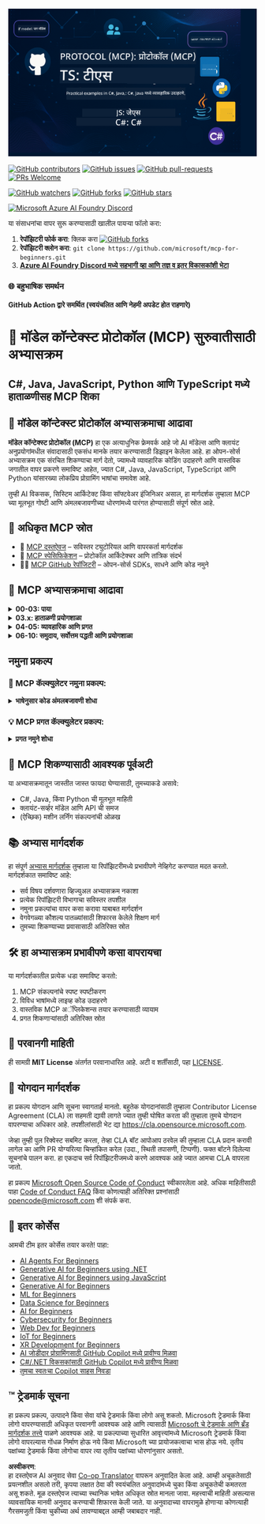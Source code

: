 <!--
CO_OP_TRANSLATOR_METADATA:
{
  "original_hash": "5dc09d7099d2f09f3e472bc8f073622d",
  "translation_date": "2025-06-23T14:24:21+00:00",
  "source_file": "README.md",
  "language_code": "mr"
}
-->
![MCP-for-beginners](../../translated_images/mcp-beginners.2ce2b317996369ff66c5b72e25eff9d4288ab2741fc70c0b4e523d1ae1e249fd.mr.png) 

[![GitHub contributors](https://img.shields.io/github/contributors/microsoft/mcp-for-beginners.svg)](https://GitHub.com/microsoft/mcp-for-beginners/graphs/contributors)
[![GitHub issues](https://img.shields.io/github/issues/microsoft/mcp-for-beginners.svg)](https://GitHub.com/microsoft/mcp-for-beginners/issues)
[![GitHub pull-requests](https://img.shields.io/github/issues-pr/microsoft/mcp-for-beginners.svg)](https://GitHub.com/microsoft/mcp-for-beginners/pulls)
[![PRs Welcome](https://img.shields.io/badge/PRs-welcome-brightgreen.svg?style=flat-square)](http://makeapullrequest.com)

[![GitHub watchers](https://img.shields.io/github/watchers/microsoft/mcp-for-beginners.svg?style=social&label=Watch)](https://GitHub.com/microsoft/mcp-for-beginners/watchers)
[![GitHub forks](https://img.shields.io/github/forks/microsoft/mcp-for-beginners.svg?style=social&label=Fork)](https://GitHub.com/microsoft/mcp-for-beginners/fork)
[![GitHub stars](https://img.shields.io/github/stars/microsoft/mcp-for-beginners?style=social&label=Star)](https://GitHub.com/microsoft/mcp-for-beginners/stargazers)


[![Microsoft Azure AI Foundry Discord](https://dcbadge.vercel.app/api/server/ByRwuEEgH4)](https://discord.com/invite/ByRwuEEgH4)


या संसाधनांचा वापर सुरू करण्यासाठी खालील पायऱ्या फॉलो करा:
1. **रेपॉझिटरी फोर्क करा**: क्लिक करा [![GitHub forks](https://img.shields.io/github/forks/microsoft/mcp-for-beginners.svg?style=social&label=Fork)](https://GitHub.com/microsoft/mcp-for-beginners/fork)
2. **रेपॉझिटरी क्लोन करा**:   `git clone https://github.com/microsoft/mcp-for-beginners.git`
3. [**Azure AI Foundry Discord मध्ये सहभागी व्हा आणि तज्ञ व इतर विकासकांशी भेटा**](https://discord.com/invite/ByRwuEEgH4)


### 🌐 बहुभाषिक समर्थन

#### GitHub Action द्वारे समर्थित (स्वयंचलित आणि नेहमी अपडेट होत राहणारे)

# 🚀 मॉडेल कॉन्टेक्स्ट प्रोटोकॉल (MCP) सुरुवातीसाठी अभ्यासक्रम

## **C#, Java, JavaScript, Python आणि TypeScript मध्ये हाताळणीसह MCP शिका**

## 🧠 मॉडेल कॉन्टेक्स्ट प्रोटोकॉल अभ्यासक्रमाचा आढावा

**मॉडेल कॉन्टेक्स्ट प्रोटोकॉल (MCP)** हा एक अत्याधुनिक फ्रेमवर्क आहे जो AI मॉडेल्स आणि क्लायंट अनुप्रयोगांमधील संवादासाठी एकसंध मानके तयार करण्यासाठी डिझाइन केलेला आहे. हा ओपन-सोर्स अभ्यासक्रम एक संरचित शिकण्याचा मार्ग देतो, ज्यामध्ये व्यावहारिक कोडिंग उदाहरणे आणि वास्तविक जगातील वापर प्रकरणे समाविष्ट आहेत, ज्यात C#, Java, JavaScript, TypeScript आणि Python यांसारख्या लोकप्रिय प्रोग्रामिंग भाषांचा समावेश आहे.

तुम्ही AI विकसक, सिस्टिम आर्किटेक्ट किंवा सॉफ्टवेअर इंजिनिअर असाल, हा मार्गदर्शक तुम्हाला MCP च्या मूलभूत गोष्टी आणि अंमलबजावणीच्या धोरणांमध्ये पारंगत होण्यासाठी संपूर्ण स्रोत आहे.

## 🔗 अधिकृत MCP स्रोत

- 📘 [MCP दस्तऐवज](https://modelcontextprotocol.io/) – सविस्तर ट्युटोरियल आणि वापरकर्ता मार्गदर्शक  
- 📜 [MCP स्पेसिफिकेशन](https://spec.modelcontextprotocol.io/) – प्रोटोकॉल आर्किटेक्चर आणि तांत्रिक संदर्भ  
- 🧑‍💻 [MCP GitHub रेपॉजिटरी](https://github.com/modelcontextprotocol) – ओपन-सोर्स SDKs, साधने आणि कोड नमुने  

## 🧭 MCP अभ्यासक्रमाचा आढावा

<details>
  <summary><strong>00-03: पाया</strong></summary>

- **00. MCP परिचय**  
  मॉडेल कॉन्टेक्स्ट प्रोटोकॉलचा आढावा आणि AI पाइपलाइनमधील त्याचे महत्त्व. [अधिक वाचा](./00-Introduction/README.md)
- **01. मुख्य संकल्पना समजावून सांगणे**  
  MCP च्या मुख्य संकल्पनांचा सखोल अभ्यास. [अधिक वाचा](./01-CoreConcepts/README.md)
- **02. MCP मधील सुरक्षा**  
  सुरक्षा धोके आणि सर्वोत्तम पद्धती. [अधिक वाचा](./02-Security/README.md)
- **03. MCP सह सुरुवात करणे**  
  वातावरण सेटअप, मूलभूत सर्व्हर/क्लायंट, एकत्रीकरण. [अधिक वाचा](./03-GettingStarted/README.md)
</details>

<details>
  <summary><strong>03.x: हाताळणी प्रयोगशाळा</strong></summary>

- **3.1. पहिला सर्व्हर** – [मार्गदर्शक](./03-GettingStarted/01-first-server/README.md)
- **3.2. पहिला क्लायंट** – [मार्गदर्शक](./03-GettingStarted/02-client/README.md)
- **3.3. LLM सह क्लायंट** – [मार्गदर्शक](./03-GettingStarted/03-llm-client/README.md)
- **3.4. Visual Studio Code सह सर्व्हर वापरणे** – [मार्गदर्शक](./03-GettingStarted/04-vscode/README.md)
- **3.5. SSE वापरून सर्व्हर तयार करणे** – [मार्गदर्शक](./03-GettingStarted/05-sse-server/README.md)
- **3.6. HTTP स्ट्रीमिंग** – [मार्गदर्शक](./03-GettingStarted/06-http-streaming/README.md)
- **3.7. AI टूलकिट वापरणे** – [मार्गदर्शक](./03-GettingStarted/07-aitk/README.md)
- **3.8. तुमचा सर्व्हर तपासणी करणे** – [मार्गदर्शक](./03-GettingStarted/08-testing/README.md)
- **3.9. तुमचा सर्व्हर तैनात करा** – [मार्गदर्शक](./03-GettingStarted/09-deployment/README.md)
</details>

<details>
  <summary><strong>04-05: व्यावहारिक आणि प्रगत</strong></summary>

- **04. व्यावहारिक अंमलबजावणी**  
  SDKs, डीबगिंग, चाचणी, पुनर्वापरयोग्य प्रॉम्प्ट टेम्पलेट्स. [अधिक वाचा](./04-PracticalImplementation/README.md)
- **05. MCP मधील प्रगत विषय**  
  मल्टी-मॉडल AI, स्केलिंग, एंटरप्राइझ वापर. [अधिक वाचा](./05-AdvancedTopics/README.md)
- **5.1. Azure सह MCP एकत्रीकरण** – [मार्गदर्शक](./05-AdvancedTopics/mcp-integration/README.md)
- **5.2. मल्टी मोडॅलिटी** – [मार्गदर्शक](./05-AdvancedTopics/mcp-multi-modality/README.md)
- **5.3. MCP OAuth2 डेमो** – [मार्गदर्शक](./05-AdvancedTopics/mcp-oauth2-demo/README.md)
- **5.4. रूट कॉन्टेक्स्ट्स** – [मार्गदर्शक](./05-AdvancedTopics/mcp-root-contexts/README.md)
- **5.5. राऊटिंग** – [मार्गदर्शक](./05-AdvancedTopics/mcp-routing/README.md)
- **5.6. सॅम्पलिंग** – [मार्गदर्शक](./05-AdvancedTopics/mcp-sampling/README.md)
- **5.7. स्केलिंग** – [मार्गदर्शक](./05-AdvancedTopics/mcp-scaling/README.md)
- **5.8. सुरक्षा** – [मार्गदर्शक](./05-AdvancedTopics/mcp-security/README.md)
- **5.9. वेब सर्च MCP** – [मार्गदर्शक](./05-AdvancedTopics/web-search-mcp/README.md)
- **5.10. रिअलटाइम स्ट्रीमिंग** – [मार्गदर्शक](./05-AdvancedTopics/mcp-realtimestreaming/README.md)
- **5.11. रिअलटाइम वेब सर्च** – [मार्गदर्शक](./05-AdvancedTopics/mcp-realtimesearch/README.md)
</details>

<details>
  <summary><strong>06-10: समुदाय, सर्वोत्तम पद्धती आणि प्रयोगशाळा</strong></summary>

- **06. समुदाय योगदान** – [मार्गदर्शक](./06-CommunityContributions/README.md)
- **07. लवकर स्वीकारण्यापासून मिळालेली अंतर्दृष्टी** – [Guide](./07-LessonsFromEarlyAdoption/README.md)
- **08. MCP साठी सर्वोत्तम पद्धती** – [Guide](./08-BestPractices/README.md)
- **09. MCP केस स्टडीज** – [Guide](./09-CaseStudy/README.md)
- **10. AI वर्कफ्लोज सुलभ करणे: AI Toolkit सह MCP सर्व्हर तयार करणे** – [Hands On Lab](./10-StreamliningAIWorkflowsBuildingAnMCPServerWithAIToolkit/README.md)
</details>

## नमुना प्रकल्प

### 🧮 MCP कॅल्क्युलेटर नमुना प्रकल्प:
<details>
  <summary><strong>भाषेनुसार कोड अंमलबजावणी शोधा</strong></summary>

  - [C# MCP सर्व्हर उदाहरण](./03-GettingStarted/samples/csharp/README.md)
  - [Java MCP कॅल्क्युलेटर](./03-GettingStarted/samples/java/calculator/README.md)
  - [JavaScript MCP डेमो](./03-GettingStarted/samples/javascript/README.md)
  - [Python MCP सर्व्हर](../../03-GettingStarted/samples/python/mcp_calculator_server.py)
  - [TypeScript MCP उदाहरण](./03-GettingStarted/samples/typescript/README.md)

</details>

### 💡 MCP प्रगत कॅल्क्युलेटर प्रकल्प:
<details>
  <summary><strong>प्रगत नमुने शोधा</strong></summary>

  - [प्रगत C# नमुना](./04-PracticalImplementation/samples/csharp/README.md)
  - [Java कंटेनर अॅप उदाहरण](./04-PracticalImplementation/samples/java/containerapp/README.md)
  - [JavaScript प्रगत नमुना](./04-PracticalImplementation/samples/javascript/README.md)
  - [Python क्लिष्ट अंमलबजावणी](../../04-PracticalImplementation/samples/python/mcp_sample.py)
  - [TypeScript कंटेनर नमुना](./04-PracticalImplementation/samples/typescript/README.md)

</details>


## 🎯 MCP शिकण्यासाठी आवश्यक पूर्वअटी

या अभ्यासक्रमातून जास्तीत जास्त फायदा घेण्यासाठी, तुमच्याकडे असावे:

- C#, Java, किंवा Python ची मूलभूत माहिती
- क्लायंट-सर्व्हर मॉडेल आणि API ची समज
- (ऐच्छिक) मशीन लर्निंग संकल्पनांची ओळख

## 📚 अभ्यास मार्गदर्शक

हा संपूर्ण [अभ्यास मार्गदर्शक](./study_guide.md) तुम्हाला या रिपॉझिटरीमध्ये प्रभावीपणे नेव्हिगेट करण्यात मदत करतो. मार्गदर्शकात समाविष्ट आहे:

- सर्व विषय दर्शवणारा व्हिज्युअल अभ्यासक्रम नकाशा
- प्रत्येक रिपॉझिटरी विभागाचा सविस्तर तपशील
- नमुना प्रकल्पांचा वापर कसा करावा याबाबत मार्गदर्शन
- वेगवेगळ्या कौशल्य पातळ्यांसाठी शिफारस केलेले शिक्षण मार्ग
- तुमच्या शिकण्याच्या प्रवासासाठी अतिरिक्त स्रोत

## 🛠️ हा अभ्यासक्रम प्रभावीपणे कसा वापरायचा

या मार्गदर्शकातील प्रत्येक धडा समाविष्ट करतो:

1. MCP संकल्पनांचे स्पष्ट स्पष्टीकरण  
2. विविध भाषांमध्ये लाइव्ह कोड उदाहरणे  
3. वास्तविक MCP अॅप्लिकेशन्स तयार करण्यासाठी व्यायाम  
4. प्रगत शिकणाऱ्यांसाठी अतिरिक्त स्रोत  

## 📜 परवानगी माहिती

ही सामग्री **MIT License** अंतर्गत परवानाधारित आहे. अटी व शर्तींसाठी, पहा [LICENSE](../../LICENSE).

## 🤝 योगदान मार्गदर्शक

हा प्रकल्प योगदान आणि सूचना स्वागतार्ह मानतो. बहुतेक योगदानांसाठी तुम्हाला Contributor License Agreement (CLA) ला सहमती द्यावी लागते ज्यात तुम्ही घोषित करता की तुम्हाला तुमचे योगदान वापरण्याचा अधिकार आहे. तपशीलांसाठी भेट द्या <https://cla.opensource.microsoft.com>.

जेव्हा तुम्ही पुल रिक्वेस्ट सबमिट करता, तेव्हा CLA बॉट आपोआप ठरवेल की तुम्हाला CLA प्रदान करावी लागेल का आणि PR योग्यरित्या चिन्हांकित करेल (उदा., स्थिती तपासणी, टिप्पणी). फक्त बॉटने दिलेल्या सूचनांचे पालन करा. हा एकदाच सर्व रिपॉझिटरीजमध्ये करणे आवश्यक आहे ज्यात आमचा CLA वापरला जातो.

हा प्रकल्प [Microsoft Open Source Code of Conduct](https://opensource.microsoft.com/codeofconduct/) स्वीकारलेला आहे. अधिक माहितीसाठी पाहा [Code of Conduct FAQ](https://opensource.microsoft.com/codeofconduct/faq/) किंवा कोणत्याही अतिरिक्त प्रश्नांसाठी [opencode@microsoft.com](mailto:opencode@microsoft.com) शी संपर्क करा.

## 🎒 इतर कोर्सेस  
आमची टीम इतर कोर्सेस तयार करते! पाहा:

- [AI Agents For Beginners](https://github.com/microsoft/ai-agents-for-beginners?WT.mc_id=academic-105485-koreyst)
- [Generative AI for Beginners using .NET](https://github.com/microsoft/Generative-AI-for-beginners-dotnet?WT.mc_id=academic-105485-koreyst)
- [Generative AI for Beginners using JavaScript](https://github.com/microsoft/generative-ai-with-javascript?WT.mc_id=academic-105485-koreyst)
- [Generative AI for Beginners](https://github.com/microsoft/generative-ai-for-beginners?WT.mc_id=academic-105485-koreyst)
- [ML for Beginners](https://aka.ms/ml-beginners?WT.mc_id=academic-105485-koreyst)
- [Data Science for Beginners](https://aka.ms/datascience-beginners?WT.mc_id=academic-105485-koreyst)
- [AI for Beginners](https://aka.ms/ai-beginners?WT.mc_id=academic-105485-koreyst)
- [Cybersecurity for Beginners](https://github.com/microsoft/Security-101??WT.mc_id=academic-96948-sayoung)
- [Web Dev for Beginners](https://aka.ms/webdev-beginners?WT.mc_id=academic-105485-koreyst)
- [IoT for Beginners](https://aka.ms/iot-beginners?WT.mc_id=academic-105485-koreyst)
- [XR Development for Beginners](https://github.com/microsoft/xr-development-for-beginners?WT.mc_id=academic-105485-koreyst)
- [AI जोडीदार प्रोग्रामिंगसाठी GitHub Copilot मध्ये प्रावीण्य मिळवा](https://aka.ms/GitHubCopilotAI?WT.mc_id=academic-105485-koreyst)
- [C#/.NET विकसकांसाठी GitHub Copilot मध्ये प्रावीण्य मिळवा](https://github.com/microsoft/mastering-github-copilot-for-dotnet-csharp-developers?WT.mc_id=academic-105485-koreyst)
- [तुमचा स्वतःचा Copilot साहस निवडा](https://github.com/microsoft/CopilotAdventures?WT.mc_id=academic-105485-koreyst)


## ™️ ट्रेडमार्क सूचना

हा प्रकल्प प्रकल्प, उत्पादने किंवा सेवा यांचे ट्रेडमार्क किंवा लोगो असू शकतो. Microsoft ट्रेडमार्क किंवा लोगो वापरण्यासाठी अधिकृत परवानगी आवश्यक आहे आणि त्यासाठी
[Microsoft चे ट्रेडमार्क आणि ब्रँड मार्गदर्शक तत्त्वे](https://www.microsoft.com/legal/intellectualproperty/trademarks/usage/general) पाळणे आवश्यक आहे.
या प्रकल्पाच्या सुधारित आवृत्त्यांमध्ये Microsoft ट्रेडमार्क किंवा लोगो वापरल्यास गोंधळ निर्माण होऊ नये किंवा Microsoft च्या प्रायोजकत्वाचा भास होऊ नये.
तृतीय पक्षांच्या ट्रेडमार्क किंवा लोगोचा वापर त्या तृतीय पक्षांच्या धोरणांनुसार असतो.

**अस्वीकरण**:  
हा दस्तऐवज AI अनुवाद सेवा [Co-op Translator](https://github.com/Azure/co-op-translator) वापरून अनुवादित केला आहे. आम्ही अचूकतेसाठी प्रयत्नशील असलो तरी, कृपया लक्षात ठेवा की स्वयंचलित अनुवादांमध्ये चुका किंवा अचूकतेची कमतरता असू शकते. मूळ दस्तऐवज त्याच्या स्थानिक भाषेत अधिकृत स्रोत मानला जावा. महत्त्वाची माहिती असल्यास व्यावसायिक मानवी अनुवाद करण्याची शिफारस केली जाते. या अनुवादाच्या वापरामुळे होणाऱ्या कोणत्याही गैरसमजुती किंवा चुकीच्या अर्थ लावण्याबद्दल आम्ही जबाबदार नाही.